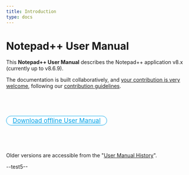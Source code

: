 ```yaml
---
title: Introduction
type: docs
---
```


Notepad++ User Manual
=======

This **Notepad++ User Manual** describes the Notepad++ application v8.x (currently up to v8.6.9).

The documentation is built collaboratively, and [your contribution is very welcome](https://github.com/notepad-plus-plus/npp-usermanual), following our [contribution guidelines](https://github.com/notepad-plus-plus/npp-usermanual/blob/master/CONTRIBUTION.md).

<p>&nbsp;</p>
<p>&nbsp;</p>

<p>
<a href="https://github.com/notepad-plus-plus/npp-usermanual/releases/latest/download/nppUserManual.zip" style="
text-align: center;
font-size: larger;
-moz-border-radius: 1em;
border-radius: 1em;
border: 1px solid #00A2E8;
background-color: white;
color: #00A2E8;
padding: 2px 1em;
">Download offline User Manual</a>
</p>

<p>&nbsp;</p>
<p>&nbsp;</p>

Older versions are accessible from the "[User Manual History](./docs/history/)".

--test5--
